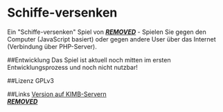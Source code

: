 # Schiffe-versenken
Ein "Schiffe-versenken" Spiel von [***REMOVED***](https://www.***REMOVED***) - Spielen Sie gegen den Computer (JavaScript basiert) oder gegen andere User über das Internet (Verbindung über PHP-Server).

##Entwicklung
Das Spiel ist aktuell noch mitten im ersten Entwicklungsprozess und noch nicht nutzbar!

##Lizenz
GPLv3

##Links
[Version auf KIMB-Servern](https://schiffe-versenken.***REMOVED***/)  
[***REMOVED***](https://www.***REMOVED***)


